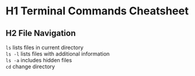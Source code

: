 # H1 Terminal Commands Cheatsheet

## H2 File Navigation
`ls` lists files in current directory</br>
`ls -l` lists files with additional information</br>
`ls -a` includes hidden files</br>
`cd` change directory</br>

